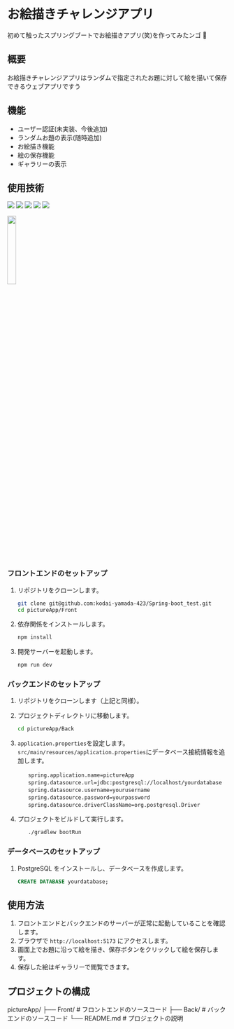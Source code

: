 # お絵描きチャレンジアプリ

初めて触ったスプリングブートでお絵描きアプリ(笑)を作ってみたンゴ 🍊

## 概要

お絵描きチャレンジアプリはランダムで指定されたお題に対して絵を描いて保存できるウェブアプリですう

## 機能

- ユーザー認証(未実装、今後追加)
- ランダムお題の表示(随時追加)
- お絵描き機能
- 絵の保存機能
- ギャラリーの表示

## 使用技術

<p>
<img src="https://img.shields.io/badge/react-blue.svg?logo=react&style=for-the-badge">
<img src="https://img.shields.io/badge/axios-5A29E4.svg?logo=axios&style=for-the-badge">
<img src="https://img.shields.io/badge/Kotlin-gray.svg?logo=Kotlin&style=for-the-badge">
<img src="https://img.shields.io/badge/postgresql-white.svg?logo=postgresql&style=for-the-badge">
<img src="https://img.shields.io/badge/vite-yellow.svg?logo=vite&style=for-the-badge">
</p>
<p>
<img src="https://yamada-ui.com/logo-white.png" width="20%">
</p>

### フロントエンドのセットアップ

1. リポジトリをクローンします。

   ```bash
   git clone git@github.com:kodai-yamada-423/Spring-boot_test.git
   cd pictureApp/Front
   ```

2. 依存関係をインストールします。

   ```bash
   npm install
   ```

3. 開発サーバーを起動します。
   ```bash
   npm run dev
   ```

### バックエンドのセットアップ

1. リポジトリをクローンします（上記と同様）。

2. プロジェクトディレクトリに移動します。

   ```bash
   cd pictureApp/Back
   ```

3. `application.properties`を設定します。`src/main/resources/application.properties`にデータベース接続情報を追加します。

   ```properties
   　　spring.application.name=pictureApp
   　　spring.datasource.url=jdbc:postgresql://localhost/yourdatabase
   　　spring.datasource.username=yourusername
   　　spring.datasource.password=yourpassword
   　　spring.datasource.driverClassName=org.postgresql.Driver
   ```

4. プロジェクトをビルドして実行します。
   ```bash
   　　./gradlew bootRun
   ```

### データベースのセットアップ

1. PostgreSQL をインストールし、データベースを作成します。
   ```sql
   CREATE DATABASE yourdatabase;
   ```

## 使用方法

1. フロントエンドとバックエンドのサーバーが正常に起動していることを確認します。
2. ブラウザで `http://localhost:5173` にアクセスします。
3. 画面上でお題に沿って絵を描き、保存ボタンをクリックして絵を保存します。
4. 保存した絵はギャラリーで閲覧できます。

## プロジェクトの構成

pictureApp/
├── Front/ # フロントエンドのソースコード
├── Back/ # バックエンドのソースコード
└── README.md # プロジェクトの説明
